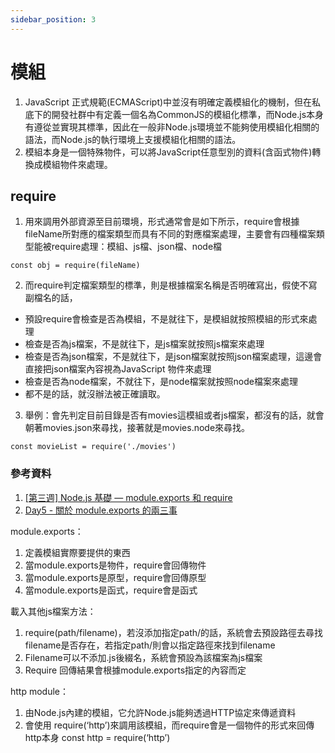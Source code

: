 ```yaml
---
sidebar_position: 3
---
```



# 模組
1. JavaScript 正式規範(ECMAScript)中並沒有明確定義模組化的機制，但在私底下的開發社群中有定義一個名為CommonJS的模組化標準，而Node.js本身有遵從並實現其標準，因此在一般非Node.js環境並不能夠使用模組化相關的語法，而Node.js的執行環境上支援模組化相關的語法。
2. 模組本身是一個特殊物件，可以將JavaScript任意型別的資料(含函式物件)轉換成模組物件來處理。


## require
1. 用來調用外部資源至目前環境，形式通常會是如下所示，require會根據fileName所對應的檔案類型而具有不同的對應檔案處理，主要會有四種檔案類型能被require處理：模組、js檔、json檔、node檔

```
const obj = require(fileName)
```
2. 而require判定檔案類型的標準，則是根據檔案名稱是否明確寫出，假使不寫副檔名的話，
 - 預設require會檢查是否為模組，不是就往下，是模組就按照模組的形式來處理
 - 檢查是否為js檔案，不是就往下，是js檔案就按照js檔案來處理
 - 檢查是否為json檔案，不是就往下，是json檔案就按照json檔案處理，這邊會直接把json檔案內容視為JavaScript 物件來處理
 - 檢查是否為node檔案，不就往下，是node檔案就按照node檔案來處理
 - 都不是的話，就沒辦法被正確讀取。

3. 舉例：會先判定目前目錄是否有movies這模組或者js檔案，都沒有的話，就會朝著movies.json來尋找，接著就是movies.node來尋找。

```
const movieList = require('./movies')
```


### 參考資料
1. [[第三週] Node.js 基礎 — module.exports 和 require](https://miahsuwork.medium.com/第三週-node-js-基礎-module-exports-和-require-2f9f6915d9f0)
2. [Day5 - 關於 module.exports 的兩三事](https://ithelp.ithome.com.tw/articles/10185083)




module.exports：
1. 定義模組實際要提供的東西
2. 當module.exports是物件，require會回傳物件
3. 當module.exports是原型，require會回傳原型
4. 當module.exports是函式，require會是函式


載入其他js檔案方法：
1. require(path/filename)，若沒添加指定path/的話，系統會去預設路徑去尋找filename是否存在，若指定path/則會以指定路徑來找到filename
2. Filename可以不添加.js後綴名，系統會預設為該檔案為js檔案
3. Require 回傳結果會根據module.exports指定的內容而定


http module：
1. 由Node.js內建的模組，它允許Node.js能夠透過HTTP協定來傳遞資料
2. 會使用 require(‘http’)來調用該模組，而require會是一個物件的形式來回傳http本身
const http = require(‘http’)

